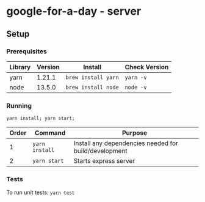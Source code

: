 # google-for-a-day - server

## Setup

### Prerequisites

| Library | Version | Install             | Check Version |
| ------- | ------- | ------------------- | ------------- |
| yarn    | 1.21.1  | `brew install yarn` | `yarn -v`     |
| node    | 13.5.0  | `brew install node` | `node -v`     |

### Running

```
yarn install; yarn start;
```

| Order | Command        | Purpose                                               |
| ----- | -------------- | ----------------------------------------------------- |
| 1     | `yarn install` | Install any dependencies needed for build/development |
| 2     | `yarn start`   | Starts express server                                 |

### Tests

To run unit tests: `yarn test`

